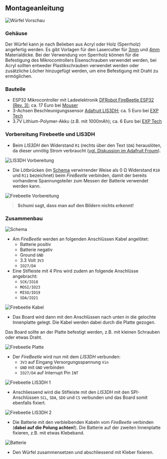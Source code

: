 Montageanleitung
-----------------

![Würfel Vorschau](images/cubes.jpg)

### Gehäuse

Der Würfel kann je nach Belieben aus Acryl oder Holz (Sperrholz) angefertig werden.
Es gibt Vorlagen für den Lasercutter für [3mm](lasercut-firebeetle-3mm.svg) und [4mm](lasercut-firebeetle-3mm.svg) Materialdicke.
Bei der Verwendung von Sperrholz können für die Befestigung des Mikrocontrollers Eisenschrauben verwendet werden, bei Acryl sollten entweder Plastikschrauben verwendet werden oder zusätzliche Löcher hinzugefügt werden, um eine Befestigung mit Draht zu ermöglichen.

### Bauteile

  * ESP32 Mikrocontroller mit Ladeelektronik [DFRobot FireBeetle ESP32 (Rev. 3)](https://www.dfrobot.com/product-1590.html); ca. 17 Euro bei [Mouser](https://www.mouser.de/new/dfrobot/dfrobot-firebeetle/)
  * 3-Achsen Beschleunigungssensor [Adafruit LIS3DH](https://www.adafruit.com/product/2809); ca. 5 Euro bei [EXP Tech](https://www.exp-tech.de/sensoren/beschleunigung/6790/adafruit-lis3dh-triple-axis-accelerometer-2g/4g/8g/16g)
  * 3.7V Lithium-Polymer-Akku (z.B. mit 1000mAh); ca. 6 Euro bei [EXP Tech](https://www.exp-tech.de/zubehoer/batterien-akkus/lipo-akkus/5801/lipo-akku-1000mah-3.7-v-2-mm-jst)

### Vorbereitung Firebeetle und LIS3DH

  * Beim *LIS3DH* den Widerstand `R1` (rechts über den Text `SDA`) herauslöten, da dieser unnötig Strom verbraucht ([vgl. Diskussion im Adafruit Froum](https://forums.adafruit.com/viewtopic.php?f=19&t=107822#p539250)).

![LIS3DH Vorbereitung](images/lis3dh_preparation.png)

  * Die Lötbrücken (im [Schema](https://images-na.ssl-images-amazon.com/images/I/A1VO7RyKHzL.pdf) verwirrender Weise als 0 Ω Widerstand `R10` und `R11` bezeichnet) beim *FireBeetle* verbinden, damit der bereits vorhandene Spannungsteiler zum Messen der Batterie verwendet werden kann.

![Firebeetle Vorbereitung](images/firebeetle_preparation.png)

>  **Schumi sagt, dass man auf den Bildern nichts erkennt!**

### Zusammenbau

![Schema](images/schema.png)

  * Am *FireBeetle* werden an folgenden Anschlüssen Kabel angelötet:
    * Batterie positiv
    * Batterie negativ
    * Ground `GND`
    * 3.3 Volt `3V3`
    * `IO27/D4`
  * Eine Stifleiste mit 4 Pins wird zudem an folgende Anschlüsse angebracht:
    * `SCK/IO18`
    * `MOSI/IO23`
    * `MISO/IO19`
    * `SDA/IO21`

![Firebeetle Kabel](images/firebeetle1.png)

  * Das Board wird dann mit den Anschlüssen nach unten in die gelochte Innenplatte gelegt. Die Kabel werden dabei durch die Platte gezogen.

  Das Board sollte an der Platte befestigt werden, z.B. mit kleinen Schrauben oder etwas Draht.

  ![Firebeetle Platte](images/firebeetle_plate.png)

  * Der *FireBeetle* wird nun mit dem *LIS3DH*  verbunden:
    * `3V3` auf Eingang Versorgungsspannung `Vin`
    * `GND` mit `GND` verbinden
    * `IO27/D4` auf Interrupt Pin `INT`

![Firebeetle LIS3DH 1](images/firebeetle_lis3dh1.png)

  * Anschliessend wird die Stifleiste mit den *LIS3DH*  mit den SPI-Anschlüssen `SCL`, `SDA`, `SDO` und `CS`
    verbunden und das Board somit ebenfalls fixiert.

![Firebeetle LIS3DH 2](images/firebeetle_lis3dh2.png)

  * Die Batterie mit den verbleibenden Kabeln vom *FireBeetle* verbinden (**dabei auf die Polung achten!**).
  Die Batterie auf der zweiten Innenplatte fixieren, z.B. mit etwas Klebeband.

![Batterie](images/battery_assembly.png)

  * Den Würfel zusammensetzen und abschliessend mit Kleber fixieren.
